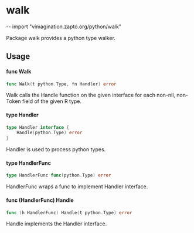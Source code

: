 # walk
--
    import "vimagination.zapto.org/python/walk"

Package walk provides a python type walker.

## Usage

#### func  Walk

```go
func Walk(t python.Type, fn Handler) error
```
Walk calls the Handle function on the given interface for each non-nil,
non-Token field of the given R type.

#### type Handler

```go
type Handler interface {
	Handle(python.Type) error
}
```

Handler is used to process python types.

#### type HandlerFunc

```go
type HandlerFunc func(python.Type) error
```

HandlerFunc wraps a func to implement Handler interface.

#### func (HandlerFunc) Handle

```go
func (h HandlerFunc) Handle(t python.Type) error
```
Handle implements the Handler interface.
